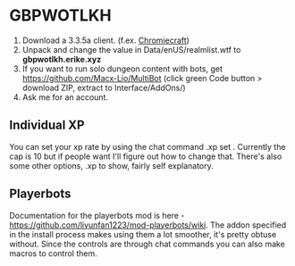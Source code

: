 # GBPWOTLKH
1. Download a 3.3.5a client. (f.ex. [Chromiecraft](https://www.chromiecraft.com/en/downloads/))
2. Unpack and change the value in Data/enUS/realmlist.wtf to **gbpwotlkh.erike.xyz**
3. If you want to run solo dungeon content with bots, get https://github.com/Macx-Lio/MultiBot (click green Code button > download ZIP, extract to Interface/AddOns/)
4. Ask me for an account.

## Individual XP
You can set your xp rate by using the chat command .xp set <number>. Currently the cap is 10 but if people want I'll figure out how to change that. There's also some other options, .xp to show, fairly self explanatory.

## Playerbots
Documentation for the playerbots mod is here - https://github.com/liyunfan1223/mod-playerbots/wiki. The addon specified in the install process makes using them a lot smoother, it's pretty obtuse without. Since the controls are through chat commands you can also make macros to control them.
